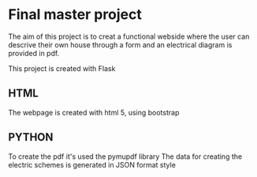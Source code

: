 # Final master project

The aim of this project is to creat a functional webside where the user can descrive their own house through a form and an electrical diagram is provided in pdf.

This project is created with Flask

## HTML

The webpage is created with html 5, using bootstrap

## PYTHON

To create the pdf it's used the pymupdf library
The data for creating the electric schemes is generated in JSON format style
